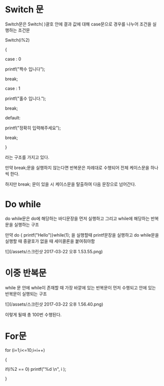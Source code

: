 # Switch 문

Switch문은 Switch\(  \)괄호 안에 결과 값에 대해 case문으로 경우를 나누어 조건을 실행하는 조건문

Switch\(i%2\)

{

case : 0

printf\("짝수 입니다"\);  

break;

case : 1

printf\("홀수 입니다."\);

break;

default:

printf\("정확히 입력해주세요"\);

break;

}

라는 구조를 가지고 있다.

만약 break;문을 실행하지 않는다면 반복문은 차례대로 수행되어 전체 케이스문을 하나씩 한다.

하지만 break; 문이 있을 시 케이스문을 탈출하여 다음 문장으로 넘어간다.

# Do while 

do while문은 do에 해당하는 바디문장을 먼저 실행하고 그리고 while에 해당하는 반복문을 실행하는 구조

만약  do { printf\("Hello"\)}while\(1\); 을 실행할때 printf문장을 실행하고 do while문을 실행할 때  중괄호가 없을 때 세미콜론을 붙여줘야함

![](/assets/스크린샷 2017-03-22 오후 1.53.55.png)   

# 이중 반복문

while 문 안에 while이 존재할 때 가장 바깥에 있는 반복문이 먼저 수행되고 안에 있는 반복문이 실행되는 구조 

![](/assets/스크린샷 2017-03-22 오후 1.56.40.png) 

이렇게 될때 총 100번 수행된다. 

# For문

for \(i=1;i&lt;=10;i=i++\)

{

if\(i%2 == 0\) printf\("%d \n", i \); 

}





